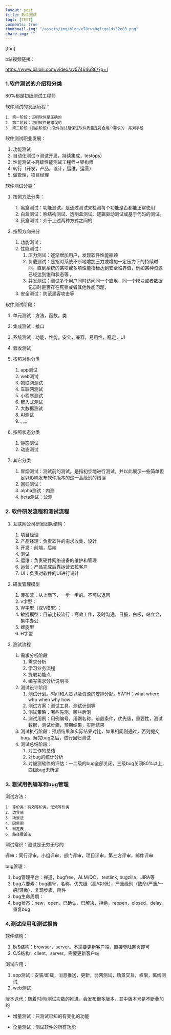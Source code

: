 ```yaml
---
layout: post
title: 软件测试 
tags: [TEST]
comments: true
thumbnail-img: "/assets/img/blog/e78rwz0gfcqo1ds32e83.png"
share-img: ""
---
```


[toc]



b站视频链接：

https://www.bilibili.com/video/av57464686/?p=1

### 1.软件测试的介绍和分类

80%都是初级测试工程师

软件测试的发展历程：

	1. 第一阶段：证明软件是正确的
 	2. 第二阶段：证明软件是错误的
 	3. 第三阶段（目前阶段）：软件测试是保证软件质量是符合用户需求的一系列手段



软件测试职业发展：

1. 功能测试
2. 自动化测试->测试开发，持续集成，testops）
3. 性能测试->高级性能测试工程师->架构师
 4. 转行（开发，产品，设计，运维，运营）
 5. 做管理，项目经理





软件测试分类：

1. 按照方法分类：
   1. 黑盒测试：功能测试，是通过测试来检测每个功能是否都能正常使用
   2. 白盒测试：称结构测试、透明盒测试、逻辑驱动测试或基于代码的测试。
   3. 灰盒测试：介于上述两种方式之间的

2. 按照方向来分
   1. 功能测试：
   2. 性能测试：
      1. 压力测试：逐渐增加用户，发现软件性能瓶颈
      2. 负载测试：是指对系统不断地增加压力或增加一定压力下的持续时间，直到系统的某项或多项性能指标达到安全临界值，例如某种资源已经达到饱和状态等 。
      3. 并发测试：测试多个用户同时访问同一个应用、同一个模块或者数据记录时是否存在死锁或者其他性能问题，
   3. 安全测试：防范黑客攻击等

软件测试阶段：

1. 单元测试：方法，函数，类
2. 集成测试：接口
3. 系统测试：功能，性能，安全，兼容，易用性，稳定，UI
4. 验收测试



3. 按照对象分类
   1. app测试
   2. web测试
   3. 物联网测试
   4. 车联网测试
   5. 小程序测试
   6. 嵌入式测试
   7. 大数据测试
   8. AI测试
   9. 。。。
4. 按照状态分类
   1. 静态测试
   2. 动态测试
5. 其它分类
   1. 冒烟测试：测试前的测试。是指初步地进行测试，并以此展示一些简单但足以影响发布软件版本的这一高级别的错误
   2. 回归测试：
   3. alpha测试：内测
   4. beta测试：公测

### 2. 软件研发流程和测试流程

1. 互联网公司研发团队结构：
   1. 项目经理
   2. 产品经理：负责软件的需求收集，设计
   3. 开发：前端，后端
   4. 测试
   5. 运维：负责硬件网络设备的维护和管理
   6. 运营：产品完成后靠运营去拉客户
   7. UI：负责对软件的UI进行设计



2. 研发管理模型
   1. 瀑布流：从上而下，一步一步的。不可以返回
   2. v字型：
   3. W字型（双V模型）：
   4. 敏捷模型：目前比较流行：高效工作，及时沟通，日报，白板，站立会，集中办公
   5. 螺旋型
   6. H字型

3. 测试流程
   1. 需求分析阶段
      1. 需求分析
      2. 学习业务流程
      3. 提取功能点
      4. 编写需求分析说明书
   2. 测试设计阶段
      1. 测试计划。时间和人员以及资源的安排分配。5W1H：what where who when why how
      2. 测试方案：测试工具，测试计划等
      3. 测试策略：哪些先测，哪些后测
      4. 测试用例：用例编号，用例名称，前置条件，优先级，重要性，测试数据，测试步骤，预期结果，实际结果
   3. 测试执行阶段：预期结果和实际结果对比，如果相同则通过，否则提交bug。解完bug之后，进行回归测试
   4. 测试总结阶段：
      1. 对工作的总结
      2. 对bug的统计分析
      3. 对被测软件的评估：一二级的bug全部关闭，三级bug关闭80%以上，四级bug无所谓

### 3. 测试用例编写和bug管理

测试方法：

	1. 等价类：有效等价类，无效等价类
 	2. 边界值
 	3. 场景法
 	4. 因果图
 	5. 判定表
 	6. 路径覆盖法



测试常识：测试是无穷无尽的



评审：同行评审，小组评审，部门评审，项目评审，第三方评审，邮件评审



bug管理：

1. bug管理平台：禅道，bugfree，ALM/QC， testlink, bugzilla，JIRA等
2. bug六要素：bug编号，名称，优先级（高/中/低），严重级别（致命/严重/一般/轻微），复现步骤，附件
3. bug生命周期：
4. bug状态：new，open，已确认，已解决，拒绝，reopen，closed，delay，重复bug



### 4.测试应用和测试报告

软件结构：

1. B/S结构：browser，server。不需要更新客户端，直接登陆网页即可
2. C/S结构：client，server。需要更新客户端

测试应用：

1. app测试：安装/卸载，消息推送，更新，弱网测试，场景交互，权限，离线测试
2. web测试



版本迭代：随着时间/测试次数的推进，会发布很多版本，其中版本号是不断叠加的

* 增量测试：只测试已知的有变化的功能

* 全量测试：测试软件的所有功能

